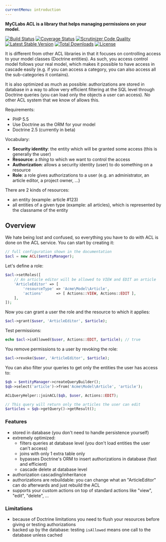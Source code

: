 ```yaml
---
currentMenu: introduction
---
```


**MyCLabs ACL is a library that helps managing permissions on your model.**

[![Build Status](https://travis-ci.org/myclabs/ACL.png?branch=master)](https://travis-ci.org/myclabs/ACL)
[![Coverage Status](https://coveralls.io/repos/myclabs/ACL/badge.png)](https://coveralls.io/r/myclabs/ACL)
[![Scrutinizer Code Quality](https://scrutinizer-ci.com/g/myclabs/ACL/badges/quality-score.png?s=2997ec4cb570c1cfef520d541daac853527d173e)](https://scrutinizer-ci.com/g/myclabs/ACL/)
[![Latest Stable Version](https://poser.pugx.org/myclabs/acl/v/stable.png)](https://packagist.org/packages/myclabs/acl)
[![Total Downloads](https://poser.pugx.org/myclabs/acl/downloads.png)](https://packagist.org/packages/myclabs/acl)
[![License](https://poser.pugx.org/myclabs/acl/license.png)](https://packagist.org/packages/myclabs/acl)

It is different from other ACL libraries in that it focuses on controlling access to your model classes
(Doctrine entities). As such, you access control model follows your real model, which makes it possible
to have access in cascade easily (e.g. if you can access a category, you can also access all
the sub-categories it contains).

It is also optimized as much as possible: authorizations are stored in database in a way to
allow very efficient filtering at the SQL level through Doctrine queries
(you can load only the objects a user can access). No other ACL system that we know of allows this.

Requirements:

- PHP 5.5
- Use Doctrine as the ORM for your model
- Doctrine 2.5 (currently in beta)

Vocabulary:

- **Security identity**: the entity which will be granted some access (this is generally the user)
- **Resource**: a *thing* to which we want to control the access
- **Authorization**: allows a security identity (user) to do something on a resource
- **Role**: a role gives authorizations to a user (e.g. an administrator, an article editor, a project owner, …)

There are 2 kinds of resources:

- an entity (example: article #123)
- all entities of a given type (example: all articles), which is represented by the classname of the entity

## Overview

We hate being lost and confused, so everything you have to do with ACL is done on the ACL service.
You can start by creating it:

```php
// full configuration shown in the documentation
$acl = new ACL($entityManager);
```

Let's define a role:

```php
$acl->setRoles([
    // An article editor will be allowed to VIEW and EDIT an article
    'ArticleEditor' => [
        'resourceType' => 'Acme\Model\Article',
        'actions'      => [ Actions::VIEW, Actions::EDIT ],
    ],
]);
```

Now you can grant a user the role and the resource to which it applies:

```php
$acl->grant($user, 'ArticleEditor', $article);
```

Test permissions:

```php
echo $acl->isAllowed($user, Actions::EDIT, $article); // true
```

You remove permissions to a user by revoking the role:

```php
$acl->revoke($user, 'ArticleEditor', $article);
```

You can also filter your queries to get only the entities the user has access to:

```php
$qb = $entityManager->createQueryBuilder();
$qb->select('article')->from('Acme\Model\Article', 'article');

ACLQueryHelper::joinACL($qb, $user, Actions::EDIT);

// This query will return only the articles the user can edit
$articles = $qb->getQuery()->getResult();
```

### Features

- stored in database (you don't need to handle persistence yourself)
- extremely optimized:
  - filters queries at database level (you don't load entities the user can't access)
  - joins with only 1 extra table only
  - bypasses Doctrine's ORM to insert authorizations in database (fast and efficient)
  - cascade delete at database level
- authorization cascading/inheritance
- authorizations are rebuildable: you can change what an "ArticleEditor" can do afterwards and just rebuild the ACL
- supports your custom actions on top of standard actions like "view", "edit", "delete", …

### Limitations

- because of Doctrine limitations you need to flush your resources before giving or testing authorizations
- backed up by the database: testing `isAllowed` means one call to the database unless cached
